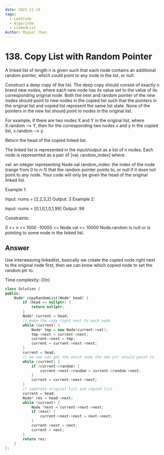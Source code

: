 ```yaml
---
date: 2021-11-14
tags: 
  - LeetCode
  - Algorithm
  - LinkedList
Author: Miguel Chen
---
```

# 138. Copy List with Random Pointer
A linked list of length n is given such that each node contains an additional random pointer, which could point to any node in the list, or null.

Construct a deep copy of the list. The deep copy should consist of exactly n brand new nodes, where each new node has its value set to the value of its corresponding original node. Both the next and random pointer of the new nodes should point to new nodes in the copied list such that the pointers in the original list and copied list represent the same list state. None of the pointers in the new list should point to nodes in the original list.

For example, if there are two nodes X and Y in the original list, where X.random --> Y, then for the corresponding two nodes x and y in the copied list, x.random --> y.

Return the head of the copied linked list.

The linked list is represented in the input/output as a list of n nodes. Each node is represented as a pair of [val, random_index] where:

val: an integer representing Node.val
random_index: the index of the node (range from 0 to n-1) that the random pointer points to, or null if it does not point to any node.
Your code will only be given the head of the original linked list.
 

Example 1:

Input: nums = [2,2,3,2]
Output: 3
Example 2:

Input: nums = [0,1,0,1,0,1,99]
Output: 99
 
Constraints:

0 <= n <= 1000
-10000 <= Node.val <= 10000
Node.random is null or is pointing to some node in the linked list.

## Answer

Use interweaving linkedlist, basically we create the copied node right next to the original node first, then we can know which copied node to set the random ptr to.

Time complexity: $O(n)$

```cpp
class Solution {
public:
    Node* copyRandomList(Node* head) {
        if (head == nullptr) {
            return nullptr;
        }
        Node* current = head;
        // make the copy right next to each node
        while (current) {
            Node* tmp = new Node(current->val);
            tmp->next = current->next;
            current->next = tmp;
            current = current->next->next;
        }
        current = head;
        // we now can get the which node the new ptr should point to 
        while (current) {
            if (current->random) {
                current->next->random = current->random->next;
            }
            current = current->next->next;
        }
        // seperate original list and copied list
        current = head;
        Node* res = head->next;
        while (current) {
            Node *next = current->next->next;
            if (next) {
                current->next->next = next->next;
            }
            current->next = next;
            current = next;
        }
        return res;
    }
};
```
